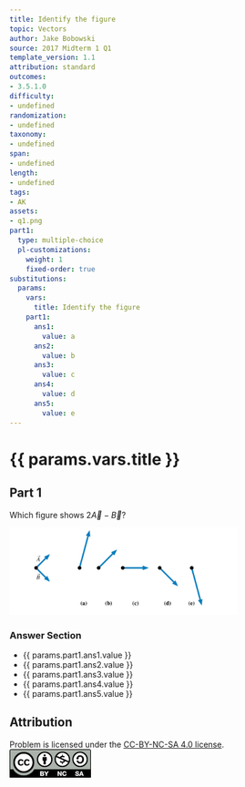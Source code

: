 ```yaml
---
title: Identify the figure
topic: Vectors
author: Jake Bobowski
source: 2017 Midterm 1 Q1
template_version: 1.1
attribution: standard
outcomes:
- 3.5.1.0
difficulty:
- undefined
randomization:
- undefined
taxonomy:
- undefined
span:
- undefined
length:
- undefined
tags:
- AK
assets:
- q1.png
part1:
  type: multiple-choice
  pl-customizations:
    weight: 1
    fixed-order: true
substitutions:
  params:
    vars:
      title: Identify the figure
    part1:
      ans1:
        value: a
      ans2:
        value: b
      ans3:
        value: c
      ans4:
        value: d
      ans5:
        value: e
---
```

# {{ params.vars.title }}

## Part 1

Which figure shows $2 \overrightarrow{A} - \overrightarrow{B}$?

<img src="q1.png" alt= "The initial figure shows two arrows, one pointing 45 degrees above the horizontal, and one pointing 45 degrees below the horizontal. Arrow A points 80 degrees above the horizontal, Arrow B points 45 degrees above the horizontal, Arrow C is horizontal, Arrow D points 45 degrees below the horizontal, Arrow e points 80 degrees below the horizontal." width = 400px>

### Answer Section

- {{ params.part1.ans1.value }}
- {{ params.part1.ans2.value }}
- {{ params.part1.ans3.value }}
- {{ params.part1.ans4.value }}
- {{ params.part1.ans5.value }}

## Attribution

Problem is licensed under the [CC-BY-NC-SA 4.0 license](https://creativecommons.org/licenses/by-nc-sa/4.0/).<br> ![The Creative Commons 4.0 license requiring attribution-BY, non-commercial-NC, and share-alike-SA license.](https://raw.githubusercontent.com/firasm/bits/master/by-nc-sa.png)
